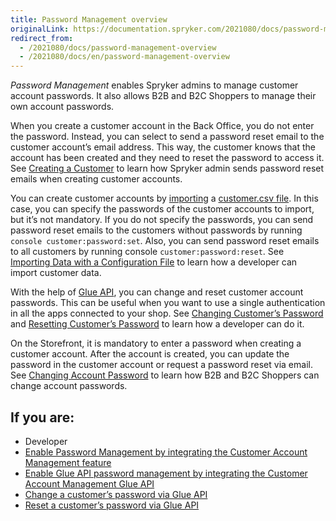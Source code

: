 ```yaml
---
title: Password Management overview
originalLink: https://documentation.spryker.com/2021080/docs/password-management-overview
redirect_from:
  - /2021080/docs/password-management-overview
  - /2021080/docs/en/password-management-overview
---
```


*Password Management* enables Spryker admins to manage customer account passwords. It also allows B2B and B2C Shoppers to manage their own account passwords. 

When you create a customer account in the Back Office, you do not enter the password. Instead, you can select to send a password reset email to the customer account’s email address. This way, the customer knows that the account has been created and they need to reset the password to access it. See [Creating a Customer](https://documentation.spryker.com/docs/managing-customers#creating-a-customer) to learn how Spryker admin sends password reset emails when creating customer accounts.

You can create customer accounts by [importing](https://documentation.spryker.com/docs/importing-data-with-configuration-file#console-commands-to-run-import) a [customer.csv file](https://documentation.spryker.com/docs/file-details-customercsv). In this case, you can specify the passwords of the customer accounts to import, but it’s not mandatory. If you do not specify the passwords, you can send password reset emails to the customers without passwords by running `console customer:password:set`. Also, you can send password reset emails to all customers by running console `customer:password:reset`. See [Importing Data with a Configuration File](https://documentation.spryker.com/docs/importing-data-with-configuration-file#importing-data-with-a-configuration-file) to learn how a developer can import customer data.

With the help of [Glue API](https://documentation.spryker.com/docs/glue-rest-api), you can change and reset customer account passwords. This can be useful when you want to use a single authentication in all the apps connected to your shop. See [Changing Customer’s Password](https://documentation.spryker.com/docs/customer-password#change-a-customer-s-password) and [Resetting Customer’s Password](https://documentation.spryker.com/docs/customer-password#reset-a-customers-password) to learn how a developer can do it.

On the Storefront, it is mandatory to enter a password when creating a customer account. After the account is created, you can update the password in the customer account or request a password reset via email. See [Changing Account Password](https://documentation.spryker.com/docs/shop-guide-customer-profile#changing-customer-account-password) to learn how B2B and B2C Shoppers can change account passwords.





## If you are:

<div class="mr-container">
    <div class="mr-list-container">
        <!-- col1 -->
        <div class="mr-col">
            <ul class="mr-list mr-list-green">
                <li class="mr-title">Developer</li>
                  <li><a href="https://documentation.spryker.com/docs/customer-account-management-feature-integration" class="mr-link">Enable Password Management by integrating the Customer Account Management feature</a></li>
                 <li><a href="https://documentation.spryker.com/docs/glue-api-customer-account-management-feature-integration" class="mr-link">Enable Glue API password management by integrating the Customer Account Management Glue API</a></li>
                <li><a href="https://documentation.spryker.com/docs/customer-password#change-a-customer-s-password" class="mr-link">Change a customer’s password via Glue API</a></li>
                                <li><a href="https://documentation.spryker.com/docs/customer-password#reset-a-customer-s-password" class="mr-link">Reset a customer’s password via Glue API</a></li>
            </ul>
        </div>
           </div>  
     </div>

